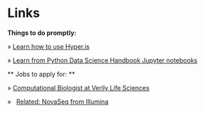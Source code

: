# Links

**Things to do promptly:**

» [Learn how to use Hyper.is](https://hyper.is)

» [Learn from Python Data Science Handbook Jupyter notebooks](https://github.com/jakevdp/PythonDataScienceHandbook)

** Jobs to apply for: **

» [Computational Biologist at Verily Life Sciences](https://www.google.com/about/careers/search#!t=jo&jid=240155001&)

» &nbsp;&nbsp;[Related: NovaSeq from Illumina](http://www.illumina.com/systems/sequencing-platforms/novaseq.html)
